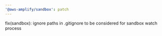 ```yaml
---
'@aws-amplify/sandbox': patch
---
```


fix(sandbox): ignore paths in .gitignore to be considered for sandbox watch process
